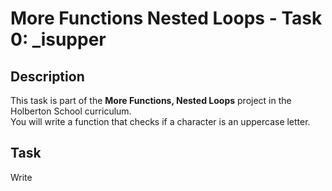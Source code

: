 # More Functions Nested Loops - Task 0: _isupper

## Description
This task is part of the **More Functions, Nested Loops** project in the Holberton School curriculum.  
You will write a function that checks if a character is an uppercase letter.

## Task
Write
